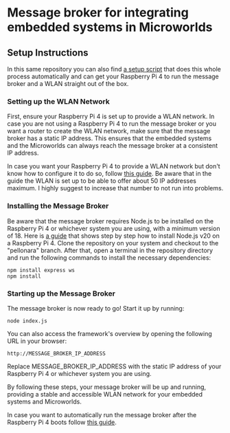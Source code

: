 # Message broker for integrating embedded systems in Microworlds
## Setup Instructions

In this same repository you can also find [a setup script](https://github.com/Innova-Mente/distrib-mw/blob/pellonara/setup-script.sh) that does this whole process automatically and can get your Raspberry Pi 4 to run the message broker and a WLAN straight out of the box.

### Setting up the WLAN Network

First, ensure your Raspberry Pi 4 is set up to provide a WLAN network. In case you are not using a Raspberry Pi 4 to run the message broker or you want a router to create the WLAN network, make sure that the message broker has a static IP address. This ensures that the embedded systems and the Microworlds can always reach the message broker at a consistent IP address.

In case you want your Raspberry Pi 4 to provide a WLAN network but don't know how to configure it to do so, follow [this guide](https://raspberrypi-guide.github.io/networking/create-wireless-access-point). Be aware that in the guide the WLAN is set up to be able to offer about 50 IP addresses maximum. I highly suggest to increase that number to not run into problems.

### Installing the Message Broker

Be aware that the message broker requires Node.js to be installed on the Raspberry Pi 4 or whichever system you are using, with a minimum version of 18.
Here is [a guide](https://xavier.arnaus.net/blog/install-nodejs-20-into-a-raspberry-pi-4) that shows step by step how to install Node.js v20 on a Raspberry Pi 4.
Clone the repository on your system and checkout to the "pellonara" branch.
After that, open a terminal in the repository directory and run the following commands to install the necessary dependencies:

```
npm install express ws
npm install
```

### Starting up the Message Broker

The message broker is now ready to go! Start it up by running:

```
node index.js
```

You can also access the framework's overview by opening the following URL in your browser:

```
http://MESSAGE_BROKER_IP_ADDRESS
```

Replace MESSAGE_BROKER_IP_ADDRESS with the static IP address of your Raspberry Pi 4 or whichever system you are using.

By following these steps, your message broker will be up and running, providing a stable and accessible WLAN network for your embedded systems and Microworlds.

In case you want to automatically run the message broker after the Raspberry Pi 4 boots follow [this guide](https://stackoverflow.com/questions/21542304/how-to-start-a-node-js-app-on-system-boot).
